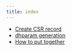 ```yaml
---
title: index
---
```

* [Create CSR record](Create_CSR_record..md)
* [dhparam generation](dhparam_generation.md)
* [How to put together](How_to_put_together.md)
